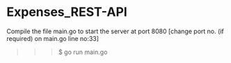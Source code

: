 # Expenses_REST-API

Compile the file main.go to start the server at port 8080 [change port no. (if required) on main.go line no:33]
> >>$ go run main.go
